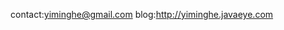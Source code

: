 contact:yiminghe@gmail.com
blog:<a href='http://yiminghe.javaeye.com'>http://yiminghe.javaeye.com</a>